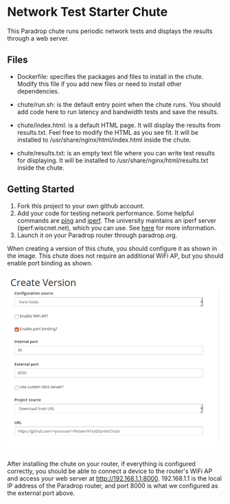 # Network Test Starter Chute

This Paradrop chute runs periodic network tests and displays the results
through a web server.

## Files

* Dockerfile: specifies the packages and files to install in the chute.
Modify this file if you add new files or need to install other
dependencies.

* chute/run.sh: is the default entry point when the chute runs.  You
should add code here to run latency and bandwidth tests and save the
results.

* chute/index.html: is a default HTML page.  It will display the
results from results.txt.  Feel free to modify the HTML as you
see fit.  It will be installed to /usr/share/nginx/html/index.html
inside the chute.

* chute/results.txt: is an empty text file where you can write test
results for displaying.  It will be installed to
/usr/share/nginx/html/results.txt inside the chute.

## Getting Started

1. Fork this project to your own github account.
2. Add your code for testing network performance.  Some helpful commands are [ping](http://manpages.ubuntu.com/manpages/trusty/man8/ping.8.html) and [iperf](http://manpages.ubuntu.com/manpages/trusty/man1/iperf.1.html).  The university maintains an iperf server (iperf.wiscnet.net), which you can use.  See [here](https://kb.wisc.edu/wiscnet/page.php?id=9009) for more information.
3. Launch it on your Paradrop router through paradrop.org.

When creating a version of this chute, you should configure it as shown
in the image.  This chute does not require an additional WiFi AP, but
you should enable port binding as shown.

![Create version options](/images/create_version.png)

After installing the chute on your router, if everything is configured
correctly, you should be able to connect a device to the router's WiFi AP
and access your web server at http://192.168.1.1:8000.  192.168.1.1 is
the local IP address of the Paradrop router, and port 8000 is what we
configured as the external port above.
